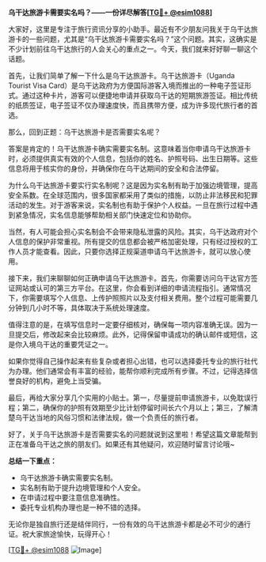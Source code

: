 **乌干达旅游卡需要实名吗？——一份详尽解答[[TG💪+ @esim1088](https://t.me/s/esim1088)]**

大家好，这里是专注于旅行资讯分享的小助手。最近有不少朋友问我关于乌干达旅游卡的一些问题，尤其是“乌干达旅游卡需要实名吗？”这个问题。其实，这确实是不少计划前往乌干达旅行的人会关心的重点之一。今天，我们就来好好聊一聊这个话题。

首先，让我们简单了解一下什么是乌干达旅游卡。乌干达旅游卡（Uganda Tourist Visa Card）是乌干达政府为方便国际游客入境而推出的一种电子签证形式。通过这种卡片，游客可以便捷地申请并获取乌干达的短期旅游签证。相比传统的纸质签证，电子签证不仅办理速度快，而且携带方便，成为许多现代旅行者的首选。

那么，回到正题：乌干达旅游卡是否需要实名呢？

答案是肯定的！乌干达旅游卡确实需要实名制。这意味着当你申请乌干达旅游卡时，必须提供真实有效的个人信息，包括你的姓名、护照号码、出生日期等。这些信息将用于核实你的身份，并确保你在乌干达期间的安全和合法停留。

为什么乌干达旅游卡要实行实名制呢？这是因为实名制有助于加强边境管理，提高安全系数。在全球范围内，很多国家都采用了类似的措施，以防止非法移民和犯罪活动的发生。对于游客来说，实名制也有助于保护个人权益。一旦在旅行过程中遇到紧急情况，实名信息能够帮助相关部门快速定位和协助你。

当然，有人可能会担心实名制会不会带来隐私泄露的风险。其实，乌干达政府对个人信息的保护非常重视。所有提交的信息都会被严格加密处理，只有经过授权的工作人员才能查看。因此，只要你选择正规渠道申请乌干达旅游卡，就可以放心使用。

接下来，我们来聊聊如何正确申请乌干达旅游卡。首先，你需要访问乌干达官方签证网站或认可的第三方平台。在这里，你会看到详细的申请流程指引。通常情况下，你需要填写个人信息、上传护照照片以及支付相关费用。整个过程可能需要几分钟到几小时不等，具体取决于系统处理速度。

值得注意的是，在填写信息时一定要仔细核对，确保每一项内容准确无误。因为一旦提交后，修改起来会比较麻烦。此外，记得保留申请成功的确认邮件或短信，这是你入境乌干达的重要凭证之一。

如果你觉得自己操作起来有些复杂或者担心出错，也可以选择委托专业的旅行社代为办理。他们通常会有丰富的经验，能帮你顺利完成所有步骤。不过，记得选择信誉良好的机构，避免上当受骗。

最后，再给大家分享几个实用的小贴士。第一，尽量提前申请旅游卡，以免耽误行程；第二，确保你的护照有效期至少比计划停留时间长六个月以上；第三，了解清楚乌干达当地的风俗习惯和法律法规，做一个负责任的旅行者。

好了，关于乌干达旅游卡是否需要实名的问题就说到这里啦！希望这篇文章能帮到正在准备乌干达之旅的朋友们。如果还有其他疑问，欢迎随时留言讨论哦~

**总结一下重点：**
- 乌干达旅游卡确实需要实名制。
- 实名制有助于提升边境管理和个人安全。
- 在申请过程中要注意信息准确性。
- 委托专业机构办理也是一种不错的选择。

无论你是独自旅行还是结伴同行，一份有效的乌干达旅游卡都是必不可少的通行证。祝大家旅途愉快，玩得开心！

[[TG💪+ @esim1088](https://t.me/s/esim1088) ![Image](https://i.postimg.cc/4NQfJmqS/Snipaste-2025-05-13-00-14-12.png)]